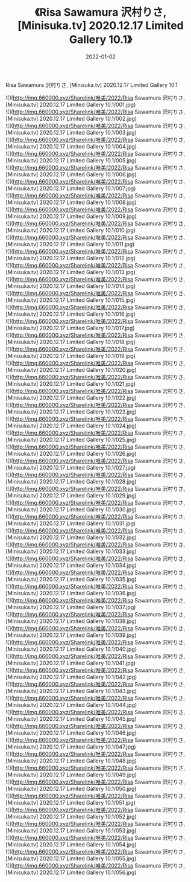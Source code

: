﻿---
layout: post
title:  《Risa Sawamura 沢村りさ, [Minisuka.tv] 2020.12.17 Limited Gallery 10.1》
date:   2022-01-02
img: http://img.660000.xyz/Sharelink/唯美/2022/Risa Sawamura 沢村りさ, [Minisuka.tv] 2020.12.17 Limited Gallery 10.1/000.jpg
categories: [美女, 清纯, 唯美]
---

Risa Sawamura 沢村りさ, [Minisuka.tv] 2020.12.17 Limited Gallery 10.1

  ![](http://img.660000.xyz/Sharelink/唯美/2022/Risa Sawamura 沢村りさ, [Minisuka.tv] 2020.12.17 Limited Gallery 10.1/001.jpg) <br> ![](http://img.660000.xyz/Sharelink/唯美/2022/Risa Sawamura 沢村りさ, [Minisuka.tv] 2020.12.17 Limited Gallery 10.1/002.jpg) <br> ![](http://img.660000.xyz/Sharelink/唯美/2022/Risa Sawamura 沢村りさ, [Minisuka.tv] 2020.12.17 Limited Gallery 10.1/003.jpg) <br> ![](http://img.660000.xyz/Sharelink/唯美/2022/Risa Sawamura 沢村りさ, [Minisuka.tv] 2020.12.17 Limited Gallery 10.1/004.jpg) <br> ![](http://img.660000.xyz/Sharelink/唯美/2022/Risa Sawamura 沢村りさ, [Minisuka.tv] 2020.12.17 Limited Gallery 10.1/005.jpg) <br> ![](http://img.660000.xyz/Sharelink/唯美/2022/Risa Sawamura 沢村りさ, [Minisuka.tv] 2020.12.17 Limited Gallery 10.1/006.jpg) <br> ![](http://img.660000.xyz/Sharelink/唯美/2022/Risa Sawamura 沢村りさ, [Minisuka.tv] 2020.12.17 Limited Gallery 10.1/007.jpg) <br> ![](http://img.660000.xyz/Sharelink/唯美/2022/Risa Sawamura 沢村りさ, [Minisuka.tv] 2020.12.17 Limited Gallery 10.1/008.jpg) <br> ![](http://img.660000.xyz/Sharelink/唯美/2022/Risa Sawamura 沢村りさ, [Minisuka.tv] 2020.12.17 Limited Gallery 10.1/009.jpg) <br> ![](http://img.660000.xyz/Sharelink/唯美/2022/Risa Sawamura 沢村りさ, [Minisuka.tv] 2020.12.17 Limited Gallery 10.1/010.jpg) <br> ![](http://img.660000.xyz/Sharelink/唯美/2022/Risa Sawamura 沢村りさ, [Minisuka.tv] 2020.12.17 Limited Gallery 10.1/011.jpg) <br> ![](http://img.660000.xyz/Sharelink/唯美/2022/Risa Sawamura 沢村りさ, [Minisuka.tv] 2020.12.17 Limited Gallery 10.1/012.jpg) <br> ![](http://img.660000.xyz/Sharelink/唯美/2022/Risa Sawamura 沢村りさ, [Minisuka.tv] 2020.12.17 Limited Gallery 10.1/013.jpg) <br> ![](http://img.660000.xyz/Sharelink/唯美/2022/Risa Sawamura 沢村りさ, [Minisuka.tv] 2020.12.17 Limited Gallery 10.1/014.jpg) <br> ![](http://img.660000.xyz/Sharelink/唯美/2022/Risa Sawamura 沢村りさ, [Minisuka.tv] 2020.12.17 Limited Gallery 10.1/015.jpg) <br> ![](http://img.660000.xyz/Sharelink/唯美/2022/Risa Sawamura 沢村りさ, [Minisuka.tv] 2020.12.17 Limited Gallery 10.1/016.jpg) <br> ![](http://img.660000.xyz/Sharelink/唯美/2022/Risa Sawamura 沢村りさ, [Minisuka.tv] 2020.12.17 Limited Gallery 10.1/017.jpg) <br> ![](http://img.660000.xyz/Sharelink/唯美/2022/Risa Sawamura 沢村りさ, [Minisuka.tv] 2020.12.17 Limited Gallery 10.1/018.jpg) <br> ![](http://img.660000.xyz/Sharelink/唯美/2022/Risa Sawamura 沢村りさ, [Minisuka.tv] 2020.12.17 Limited Gallery 10.1/019.jpg) <br> ![](http://img.660000.xyz/Sharelink/唯美/2022/Risa Sawamura 沢村りさ, [Minisuka.tv] 2020.12.17 Limited Gallery 10.1/020.jpg) <br> ![](http://img.660000.xyz/Sharelink/唯美/2022/Risa Sawamura 沢村りさ, [Minisuka.tv] 2020.12.17 Limited Gallery 10.1/021.jpg) <br> ![](http://img.660000.xyz/Sharelink/唯美/2022/Risa Sawamura 沢村りさ, [Minisuka.tv] 2020.12.17 Limited Gallery 10.1/022.jpg) <br> ![](http://img.660000.xyz/Sharelink/唯美/2022/Risa Sawamura 沢村りさ, [Minisuka.tv] 2020.12.17 Limited Gallery 10.1/023.jpg) <br> ![](http://img.660000.xyz/Sharelink/唯美/2022/Risa Sawamura 沢村りさ, [Minisuka.tv] 2020.12.17 Limited Gallery 10.1/024.jpg) <br> ![](http://img.660000.xyz/Sharelink/唯美/2022/Risa Sawamura 沢村りさ, [Minisuka.tv] 2020.12.17 Limited Gallery 10.1/025.jpg) <br> ![](http://img.660000.xyz/Sharelink/唯美/2022/Risa Sawamura 沢村りさ, [Minisuka.tv] 2020.12.17 Limited Gallery 10.1/026.jpg) <br> ![](http://img.660000.xyz/Sharelink/唯美/2022/Risa Sawamura 沢村りさ, [Minisuka.tv] 2020.12.17 Limited Gallery 10.1/027.jpg) <br> ![](http://img.660000.xyz/Sharelink/唯美/2022/Risa Sawamura 沢村りさ, [Minisuka.tv] 2020.12.17 Limited Gallery 10.1/028.jpg) <br> ![](http://img.660000.xyz/Sharelink/唯美/2022/Risa Sawamura 沢村りさ, [Minisuka.tv] 2020.12.17 Limited Gallery 10.1/029.jpg) <br> ![](http://img.660000.xyz/Sharelink/唯美/2022/Risa Sawamura 沢村りさ, [Minisuka.tv] 2020.12.17 Limited Gallery 10.1/030.jpg) <br> ![](http://img.660000.xyz/Sharelink/唯美/2022/Risa Sawamura 沢村りさ, [Minisuka.tv] 2020.12.17 Limited Gallery 10.1/031.jpg) <br> ![](http://img.660000.xyz/Sharelink/唯美/2022/Risa Sawamura 沢村りさ, [Minisuka.tv] 2020.12.17 Limited Gallery 10.1/032.jpg) <br> ![](http://img.660000.xyz/Sharelink/唯美/2022/Risa Sawamura 沢村りさ, [Minisuka.tv] 2020.12.17 Limited Gallery 10.1/033.jpg) <br> ![](http://img.660000.xyz/Sharelink/唯美/2022/Risa Sawamura 沢村りさ, [Minisuka.tv] 2020.12.17 Limited Gallery 10.1/034.jpg) <br> ![](http://img.660000.xyz/Sharelink/唯美/2022/Risa Sawamura 沢村りさ, [Minisuka.tv] 2020.12.17 Limited Gallery 10.1/035.jpg) <br> ![](http://img.660000.xyz/Sharelink/唯美/2022/Risa Sawamura 沢村りさ, [Minisuka.tv] 2020.12.17 Limited Gallery 10.1/036.jpg) <br> ![](http://img.660000.xyz/Sharelink/唯美/2022/Risa Sawamura 沢村りさ, [Minisuka.tv] 2020.12.17 Limited Gallery 10.1/037.jpg) <br> ![](http://img.660000.xyz/Sharelink/唯美/2022/Risa Sawamura 沢村りさ, [Minisuka.tv] 2020.12.17 Limited Gallery 10.1/038.jpg) <br> ![](http://img.660000.xyz/Sharelink/唯美/2022/Risa Sawamura 沢村りさ, [Minisuka.tv] 2020.12.17 Limited Gallery 10.1/039.jpg) <br> ![](http://img.660000.xyz/Sharelink/唯美/2022/Risa Sawamura 沢村りさ, [Minisuka.tv] 2020.12.17 Limited Gallery 10.1/040.jpg) <br> ![](http://img.660000.xyz/Sharelink/唯美/2022/Risa Sawamura 沢村りさ, [Minisuka.tv] 2020.12.17 Limited Gallery 10.1/041.jpg) <br> ![](http://img.660000.xyz/Sharelink/唯美/2022/Risa Sawamura 沢村りさ, [Minisuka.tv] 2020.12.17 Limited Gallery 10.1/042.jpg) <br> ![](http://img.660000.xyz/Sharelink/唯美/2022/Risa Sawamura 沢村りさ, [Minisuka.tv] 2020.12.17 Limited Gallery 10.1/043.jpg) <br> ![](http://img.660000.xyz/Sharelink/唯美/2022/Risa Sawamura 沢村りさ, [Minisuka.tv] 2020.12.17 Limited Gallery 10.1/044.jpg) <br> ![](http://img.660000.xyz/Sharelink/唯美/2022/Risa Sawamura 沢村りさ, [Minisuka.tv] 2020.12.17 Limited Gallery 10.1/045.jpg) <br> ![](http://img.660000.xyz/Sharelink/唯美/2022/Risa Sawamura 沢村りさ, [Minisuka.tv] 2020.12.17 Limited Gallery 10.1/046.jpg) <br> ![](http://img.660000.xyz/Sharelink/唯美/2022/Risa Sawamura 沢村りさ, [Minisuka.tv] 2020.12.17 Limited Gallery 10.1/047.jpg) <br> ![](http://img.660000.xyz/Sharelink/唯美/2022/Risa Sawamura 沢村りさ, [Minisuka.tv] 2020.12.17 Limited Gallery 10.1/048.jpg) <br> ![](http://img.660000.xyz/Sharelink/唯美/2022/Risa Sawamura 沢村りさ, [Minisuka.tv] 2020.12.17 Limited Gallery 10.1/049.jpg) <br> ![](http://img.660000.xyz/Sharelink/唯美/2022/Risa Sawamura 沢村りさ, [Minisuka.tv] 2020.12.17 Limited Gallery 10.1/050.jpg) <br> ![](http://img.660000.xyz/Sharelink/唯美/2022/Risa Sawamura 沢村りさ, [Minisuka.tv] 2020.12.17 Limited Gallery 10.1/051.jpg) <br> ![](http://img.660000.xyz/Sharelink/唯美/2022/Risa Sawamura 沢村りさ, [Minisuka.tv] 2020.12.17 Limited Gallery 10.1/052.jpg) <br> ![](http://img.660000.xyz/Sharelink/唯美/2022/Risa Sawamura 沢村りさ, [Minisuka.tv] 2020.12.17 Limited Gallery 10.1/053.jpg) <br> ![](http://img.660000.xyz/Sharelink/唯美/2022/Risa Sawamura 沢村りさ, [Minisuka.tv] 2020.12.17 Limited Gallery 10.1/054.jpg) <br> ![](http://img.660000.xyz/Sharelink/唯美/2022/Risa Sawamura 沢村りさ, [Minisuka.tv] 2020.12.17 Limited Gallery 10.1/055.jpg) <br> ![](http://img.660000.xyz/Sharelink/唯美/2022/Risa Sawamura 沢村りさ, [Minisuka.tv] 2020.12.17 Limited Gallery 10.1/056.jpg) <br>